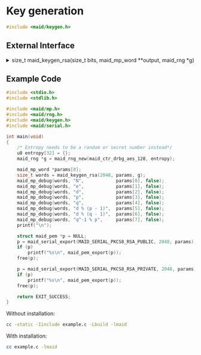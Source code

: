 <!---
 *  This file is part of libmaid
 *
 *  Libmaid is free software; you can redistribute it and/or
 *  modify it under the terms of the GNU Lesser General Public
 *  License as published by the Free Software Foundation; either
 *  version 2.1 of the License, or (at your option) any later version.
 *
 *  Libmaid is distributed in the hope that it will be useful,
 *  but WITHOUT ANY WARRANTY; without even the implied warranty of
 *  MERCHANTABILITY or FITNESS FOR A PARTICULAR PURPOSE.
 *  See the GNU Lesser General Public License for more details.
 *
 *  You should have received a copy of the GNU Lesser General Public
 *  License along with libmaid; if not, see <https://www.gnu.org/licenses/>.
--->

# Key generation

```c
#include <maid/keygen.h>
```

## External Interface

<details>
<summary>size_t maid_keygen_rsa(size_t bits, maid_mp_word **output,
                                maid_rng *g)</summary>
Generates a RSA key

### Parameters
| name    | description                                           |
|---------|-------------------------------------------------------|
| bits    | Bit length of the key                                 |
| output  | Array of {N, e, d, p, q, d % p-1, d % q-1, q^-1 % p}  |
| g       | maid_rng instance                                     |

### Return value
| case    | description         |
|---------|---------------------|
| Success | maid_mp_words(bits) |
| Failure | 0                   |

</details>

## Example Code

```c
#include <stdio.h>
#include <stdlib.h>

#include <maid/mp.h>
#include <maid/rng.h>
#include <maid/keygen.h>
#include <maid/serial.h>

int main(void)
{
    /* Entropy needs to be a random or secret number instead*/
    u8 entropy[32] = {};
    maid_rng *g = maid_rng_new(maid_ctr_drbg_aes_128, entropy);

    maid_mp_word *params[8];
    size_t words = maid_keygen_rsa(2048, params, g);
    maid_mp_debug(words, "N",            params[0], false);
    maid_mp_debug(words, "e",            params[1], false);
    maid_mp_debug(words, "d",            params[2], false);
    maid_mp_debug(words, "p",            params[3], false);
    maid_mp_debug(words, "q",            params[4], false);
    maid_mp_debug(words, "d % (p - 1)",  params[5], false);
    maid_mp_debug(words, "d % (q - 1)",  params[6], false);
    maid_mp_debug(words, "q^-1 % p",     params[7], false);
    printf("\n");

    struct maid_pem *p = NULL;
    p = maid_serial_export(MAID_SERIAL_PKCS8_RSA_PUBLIC, 2048, params);
    if (p)
        printf("%s\n", maid_pem_export(p));
    free(p);

    p = maid_serial_export(MAID_SERIAL_PKCS8_RSA_PRIVATE, 2048, params);
    if (p)
        printf("%s\n", maid_pem_export(p));
    free(p);

    return EXIT_SUCCESS;
}
```

Without installation:
```sh
cc -static -Iinclude example.c -Lbuild -lmaid
```

With installation:
```sh
cc example.c -lmaid
```
